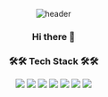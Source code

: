 <!--
**binary-river/binary-river** is a ✨ _special_ ✨ repository because its `README.md` (this file) appears on your GitHub profile.

Here are some ideas to get you started:

- 🔭 I’m currently working on ...
- 🌱 I’m currently learning ...
- 👯 I’m looking to collaborate on ...
- 🤔 I’m looking for help with ...
- 💬 Ask me about ...
- 📫 How to reach me: ...
- 😄 Pronouns: ...
- ⚡ Fun fact: ...
-->

<div align="center">
  
![header](https://capsule-render.vercel.app/api?type=waving&height=150&color=gradient)
  
### Hi there 👋

### 🛠🛠 Tech Stack 🛠🛠

<img src="https://img.shields.io/badge/Java-%232F2625?style=flat&logo=CoffeeScript&logoColor=white">
<img src="https://img.shields.io/badge/Javascript-%23F7DF1E?style=flat&logo=Javascript&logoColor=white">
<img src="https://img.shields.io/badge/C-%23A8B9CC?style=flat&logo=C&logoColor=white">
<img src="https://img.shields.io/badge/Oracle-%23F80000?style=flat&logo=Oracle&logoColor=white">
<img src="https://img.shields.io/badge/Spring-%236DB33F?style=flat&logo=Spring&logoColor=white">
<img src="https://img.shields.io/badge/SpringBoot-%236DB33F?style=flat&logo=SpringBoot&logoColor=white">
<img src="https://img.shields.io/badge/react-%2361DAFB?style=flat&logo=react&logoColor=black">



</div>
